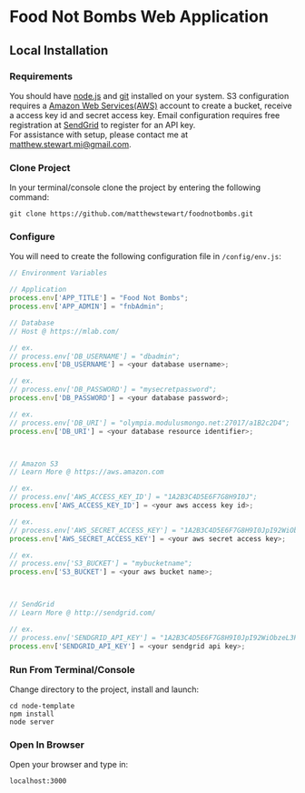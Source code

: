 # Food Not Bombs Web Application
## Local Installation

### Requirements
You should have [node.js](https://nodejs.org) and [git](https://git-scm.com/) installed on your system.
S3 configuration requires a [Amazon Web Services(AWS)](https://aws.amazon.com) account to create a bucket, receive a access key id and secret access key.
Email configuration requires free registration at [SendGrid](http://sendgrid.com/) to register for an API key.   
For assistance with setup, please contact me at matthew.stewart.mi@gmail.com.

### Clone Project
In your terminal/console clone the project by entering the following command:
```
git clone https://github.com/matthewstewart/foodnotbombs.git
```


### Configure
You will need to create the following configuration file in `/config/env.js`:
```js
// Environment Variables

// Application
process.env['APP_TITLE'] = "Food Not Bombs";
process.env['APP_ADMIN'] = "fnbAdmin";

// Database
// Host @ https://mlab.com/

// ex.
// process.env['DB_USERNAME'] = "dbadmin";
process.env['DB_USERNAME'] = <your database username>;

// ex.
// process.env['DB_PASSWORD'] = "mysecretpassword";
process.env['DB_PASSWORD'] = <your database password>;

// ex.
// process.env['DB_URI'] = "olympia.modulusmongo.net:27017/a1B2c2D4";
process.env['DB_URI'] = <your database resource identifier>;



// Amazon S3
// Learn More @ https://aws.amazon.com

// ex.
// process.env['AWS_ACCESS_KEY_ID'] = "1A2B3C4D5E6F7G8H9I0J";
process.env['AWS_ACCESS_KEY_ID'] = <your aws access key id>;

// ex.
// process.env['AWS_SECRET_ACCESS_KEY'] = "1A2B3C4D5E6F7G8H9I0JpI92WiObzeL3PtuBpMsu";
process.env['AWS_SECRET_ACCESS_KEY'] = <your aws secret access key>;

// ex.
// process.env['S3_BUCKET'] = "mybucketname";
process.env['S3_BUCKET'] = <your aws bucket name>;



// SendGrid
// Learn More @ http://sendgrid.com/

// ex.
// process.env['SENDGRID_API_KEY'] = "1A2B3C4D5E6F7G8H9I0JpI92WiObzeL3PtuBpMsuAtIAtIJsv8ADzycbwBOrHOTeTbaIg";
process.env['SENDGRID_API_KEY'] = <your sendgrid api key>;
```

### Run From Terminal/Console
Change directory to the project, install and launch:
```
cd node-template
npm install
node server
```

### Open In Browser
Open your browser and type in:
```
localhost:3000
```


